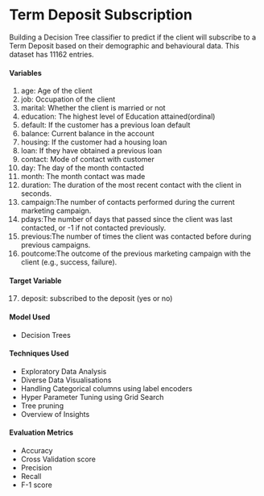 # Term Deposit Subscription
Building a Decision Tree classifier to predict if the client will subscribe to a Term Deposit based on their demographic and behavioural data. This dataset has 11162 entries.
#### Variables
1. age: Age of the client
2. job: Occupation of the client
3. marital: Whether the client is married or not
4. education: The highest level of Education attained(ordinal)
5. default: If the customer has a previous loan default
6. balance: Current balance in the account
7. housing: If the customer had a housing loan
8. loan: If they have obtained a previous loan
9. contact: Mode of contact with customer
10. day: The day of the month contacted
11. month: The month contact was made
12. duration: The duration of the most recent contact with the client in seconds.
13. campaign:The number of contacts performed during the current marketing campaign.
14. pdays:The number of days that passed since the client was last contacted, or -1 if not contacted previously.
15. previous:The number of times the client was contacted before during previous campaigns.
16. poutcome:The outcome of the previous marketing campaign with the client (e.g., success, failure).
#### Target Variable
17. deposit: subscribed to the deposit (yes or no)
#### Model Used
- Decision Trees
#### Techniques Used
- Exploratory Data Analysis
- Diverse Data Visualisations
- Handling Categorical columns using label encoders
- Hyper Parameter Tuning using Grid Search
- Tree pruning
- Overview of Insights
#### Evaluation Metrics
- Accuracy
- Cross Validation score
- Precision
- Recall
- F-1 score
